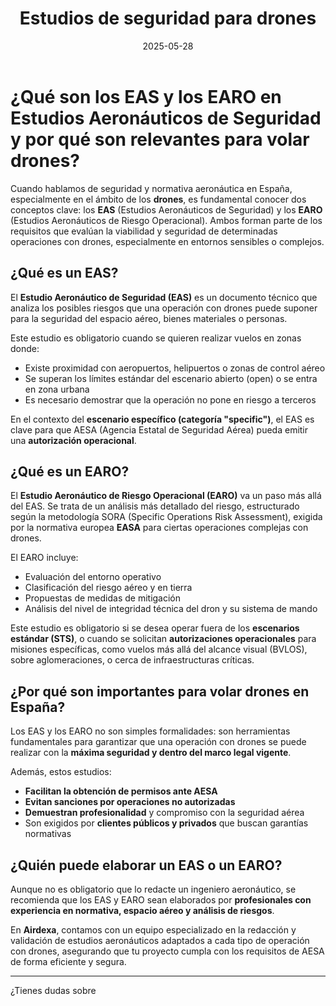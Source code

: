 ﻿---
title: "Estudios de seguridad para drones"
date: "2025-05-28"
excerpt: "¿Como se gestiona la Seguridad Operacional de las operaciones de drones?"
tags: ["operaciones", "UAS", "seguridad"]
---
# ¿Qué son los EAS y los EARO en Estudios Aeronáuticos de Seguridad y por qué son relevantes para volar drones?

Cuando hablamos de seguridad y normativa aeronáutica en España, especialmente en el ámbito de los **drones**, es fundamental conocer dos conceptos clave: los **EAS** (Estudios Aeronáuticos de Seguridad) y los **EARO** (Estudios Aeronáuticos de Riesgo Operacional). Ambos forman parte de los requisitos que evalúan la viabilidad y seguridad de determinadas operaciones con drones, especialmente en entornos sensibles o complejos.

## ¿Qué es un EAS?

El **Estudio Aeronáutico de Seguridad (EAS)** es un documento técnico que analiza los posibles riesgos que una operación con drones puede suponer para la seguridad del espacio aéreo, bienes materiales o personas.

Este estudio es obligatorio cuando se quieren realizar vuelos en zonas donde:

- Existe proximidad con aeropuertos, helipuertos o zonas de control aéreo
- Se superan los límites estándar del escenario abierto (open) o se entra en zona urbana
- Es necesario demostrar que la operación no pone en riesgo a terceros

En el contexto del **escenario específico (categoría "specific")**, el EAS es clave para que AESA (Agencia Estatal de Seguridad Aérea) pueda emitir una **autorización operacional**.

## ¿Qué es un EARO?

El **Estudio Aeronáutico de Riesgo Operacional (EARO)** va un paso más allá del EAS. Se trata de un análisis más detallado del riesgo, estructurado según la metodología SORA (Specific Operations Risk Assessment), exigida por la normativa europea **EASA** para ciertas operaciones complejas con drones.

El EARO incluye:

- Evaluación del entorno operativo
- Clasificación del riesgo aéreo y en tierra
- Propuestas de medidas de mitigación
- Análisis del nivel de integridad técnica del dron y su sistema de mando

Este estudio es obligatorio si se desea operar fuera de los **escenarios estándar (STS)**, o cuando se solicitan **autorizaciones operacionales** para misiones específicas, como vuelos más allá del alcance visual (BVLOS), sobre aglomeraciones, o cerca de infraestructuras críticas.

## ¿Por qué son importantes para volar drones en España?

Los EAS y los EARO no son simples formalidades: son herramientas fundamentales para garantizar que una operación con drones se puede realizar con la **máxima seguridad y dentro del marco legal vigente**.

Además, estos estudios:

- **Facilitan la obtención de permisos ante AESA**
- **Evitan sanciones por operaciones no autorizadas**
- **Demuestran profesionalidad** y compromiso con la seguridad aérea
- Son exigidos por **clientes públicos y privados** que buscan garantías normativas

## ¿Quién puede elaborar un EAS o un EARO?

Aunque no es obligatorio que lo redacte un ingeniero aeronáutico, se recomienda que los EAS y EARO sean elaborados por **profesionales con experiencia en normativa, espacio aéreo y análisis de riesgos**.

En **Airdexa**, contamos con un equipo especializado en la redacción y validación de estudios aeronáuticos adaptados a cada tipo de operación con drones, asegurando que tu proyecto cumpla con los requisitos de AESA de forma eficiente y segura.

---

¿Tienes dudas sobre

